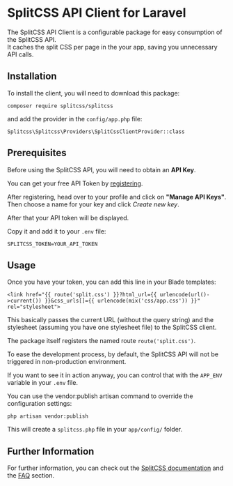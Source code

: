 # SplitCSS API Client for Laravel

The SplitCSS API Client is a configurable package for easy consumption of the SplitCSS API.  
It caches the split CSS per page in the your app, saving you unnecessary API calls.  

## Installation

To install the client, you will need to download this package:

`composer require splitcss/splitcss`

and add the provider in the `config/app.php` file:

`Splitcss\Splitcss\Providers\SplitCssClientProvider::class`


## Prerequisites

Before using the SplitCSS API, you will need to obtain an **API Key**.

You can get your free API Token by [registering](https://splitcss.com/register).

After registering, head over to your profile and click on **"Manage API Keys"**. Then choose a name for your key and click *Create new key*.

After that your API token will be displayed.

Copy it and add it to your `.env` file:

`SPLITCSS_TOKEN=YOUR_API_TOKEN`


## Usage

Once you have your token, you can add this line in your Blade templates: 

`<link href="{{ route('split.css') }}?html_url={{ urlencode(url()->current()) }}&css_urls[]={{ urlencode(mix('css/app.css')) }}" rel="stylesheet">`

This basically passes the current URL (without the query string) and the stylesheet (assuming you have one stylesheet file) to the SplitCSS client.

The package itself registers the named route `route('split.css')`.

To ease the development process, by default, the SplitCSS API will not be triggered in non-production environment.

If you want to see it in action anyway, you can control that with the `APP_ENV` variable in your `.env` file.

You can use the vendor:publish artisan command to override the configuration settings:

`php artisan vendor:publish`

This will create a `splitcss.php` file in your `app/config/` folder.


## Further Information

For further information, you can check out the [SplitCSS documentation](https://splitcss.com/documentation) and the [FAQ](https://splitcss.com/faq) section.